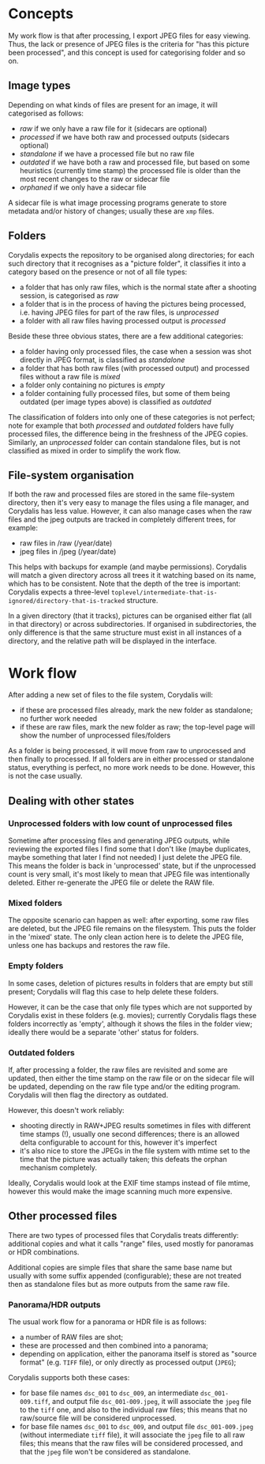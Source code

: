 # Concepts

My work flow is that after processing, I export JPEG files for easy
viewing. Thus, the lack or presence of JPEG files is the criteria for
"has this picture been processed", and this concept is used for
categorising folder and so on.

## Image types

Depending on what kinds of files are present for an image, it will
categorised as follows:

* *raw* if we only have a raw file for it (sidecars are optional)
* *processed* if we have both raw and processed outputs (sidecars
  optional)
* *standalone* if we have a processed file but no raw file
* *outdated* if we have both a raw and processed file, but based on
  some heuristics (currently time stamp) the processed file is older
  than the most recent changes to the raw or sidecar file
* *orphaned* if we only have a sidecar file

A sidecar file is what image processing programs generate to store
metadata and/or history of changes; usually these are `xmp` files.

## Folders

Corydalis expects the repository to be organised along directories;
for each such directory that it recognises as a "picture folder", it
classifies it into a category based on the presence or not of all file
types:

* a folder that has only raw files, which is the normal state after a
  shooting session, is categorised as *raw*
* a folder that is in the process of having the pictures being
  processed, i.e. having JPEG files for part of the raw files, is
  *unprocessed*
* a folder with all raw files having processed output is *processed*

Beside these three obvious states, there are a few additional
categories:

* a folder having only processed files, the case when a session was
  shot directly in JPEG format, is classified as *standalone*
* a folder that has both raw files (with processed output) and
  processed files without a raw file is *mixed*
* a folder only containing no pictures is *empty*
* a folder containing fully processed files, but some of them being
  outdated (per image types above) is classified as *outdated*

The classification of folders into only one of these categories is not
perfect; note for example that both *processed* and *outdated* folders
have fully processed files, the difference being in the freshness of
the JPEG copies. Similarly, an *unprocessed* folder can contain
standalone files, but is not classified as mixed in order to simplify
the work flow.

## File-system organisation

If both the raw and processed files are stored in the same file-system
directory, then it's very easy to manage the files using a file
manager, and Corydalis has less value. However, it can also manage
cases when the raw files and the jpeg outputs are tracked in
completely different trees, for example:

* raw files in /raw (/year/date)
* jpeg files in /jpeg (/year/date)

This helps with backups for example (and maybe permissions). Corydalis
will match a given directory across all trees it it watching based on
its name, which has to be consistent. Note that the depth of the tree
is important: Corydalis expects a three-level
`toplevel/intermediate-that-is-ignored/directory-that-is-tracked`
structure.

In a given directory (that it tracks), pictures can be organised
either flat (all in that directory) or across subdirectories. If
organised in subdirectories, the only difference is that the same
structure must exist in all instances of a directory, and the relative
path will be displayed in the interface.

# Work flow

After adding a new set of files to the file system, Corydalis will:

* if these are processed files already, mark the new folder as
  standalone; no further work needed
* if these are raw files, mark the new folder as raw; the top-level
  page will show the number of unprocessed files/folders

As a folder is being processed, it will move from raw to unprocessed
and then finally to processed. If all folders are in either processed
or standalone status, everything is perfect, no more work needs to be
done. However, this is not the case usually.

## Dealing with other states

### Unprocessed folders with low count of unprocessed files

Sometime after processing files and generating JPEG outputs, while
reviewing the exported files I find some that I don't like (maybe
duplicates, maybe something that later I find not needed) I just
delete the JPEG file. This means the folder is back in 'unprocessed'
state, but if the unprocessed count is very small, it's most likely to
mean that JPEG file was intentionally deleted. Either re-generate the
JPEG file or delete the RAW file.

### Mixed folders

The opposite scenario can happen as well: after exporting, some raw
files are deleted, but the JPEG file remains on the filesystem. This
puts the folder in the 'mixed' state. The only clean action here is to
delete the JPEG file, unless one has backups and restores the raw
file.

### Empty folders

In some cases, deletion of pictures results in folders that are empty
but still present; Corydalis will flag this case to help delete these
folders.

However, it can be the case that only file types which are not
supported by Corydalis exist in these folders (e.g. movies); currently
Corydalis flags these folders incorrectly as 'empty', although it
shows the files in the folder view; ideally there would be a separate
'other' status for folders.

### Outdated folders

If, after processing a folder, the raw files are revisited and some
are updated, then either the time stamp on the raw file or on the
sidecar file will be updated, depending on the raw file type and/or
the editing program. Corydalis will then flag the directory as outdated.

However, this doesn't work reliably:

* shooting directly in RAW+JPEG results sometimes in files with
  different time stamps (!), usually one second differences; there is
  an allowed delta configurable to account for this, however it's
  imperfect
* it's also nice to store the JPEGs in the file system with mtime set
  to the time that the picture was actually taken; this defeats the
  orphan mechanism completely.

Ideally, Corydalis would look at the EXIF time stamps instead of file
mtime, however this would make the image scanning much more expensive.

## Other processed files

There are two types of processed files that Corydalis treats
differently: additional copies and what it calls "range" files, used
mostly for panoramas or HDR combinations.

Additional copies are simple files that share the same base name but
usually with some suffix appended (configurable); these are not
treated then as standalone files but as more outputs from the same raw
file.

### Panorama/HDR outputs

The usual work flow for a panorama or HDR file is as follows:

* a number of RAW files are shot;
* these are processed and then combined into a panorama;
* depending on application, either the panorama itself is stored as
  "source format" (e.g. `TIFF` file), or only directly as processed
  output (`JPEG`);

Corydalis supports both these cases:

* for base file names `dsc_001` to `dsc_009`, an intermediate
  `dsc_001-009.tiff`, and output file `dsc_001-009.jpeg`, it will
  associate the `jpeg` file to the `tiff` one, and also to the
  individual raw files; this means that no raw/source file will be
  considered unprocessed.
* for base file names `dsc_001` to `dsc_009`, and output file
  `dsc_001-009.jpeg` (without intermediate `tiff` file), it will
  associate the `jpeg` file to all raw files; this means that the raw
  files will be considered processed, and that the `jpeg` file won't
  be considered as standalone.
